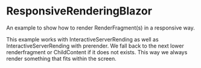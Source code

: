 # ResponsiveRenderingBlazor
An example to show how to render RenderFragment(s) in a responsive way.

This example works with InteractiveServerRending as well as InteractiveServerRending with prerender.
We fall back to the next lower renderfragment or ChildContent if it does not exists. 
This way we always render something that fits within the screen.
